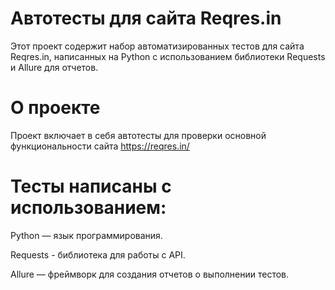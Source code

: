 # Автотесты для сайта Reqres.in
Этот проект содержит набор автоматизированных тестов для сайта Reqres.in, написанных на Python с использованием библиотеки Requests и Allure для отчетов.

# О проекте
Проект включает в себя автотесты для проверки основной функциональности сайта https://reqres.in/
# Тесты написаны с использованием:

Python — язык программирования.

Requests - библиотека для работы с API.

Allure — фреймворк для создания отчетов о выполнении тестов.
